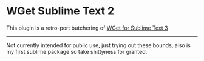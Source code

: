 WGet Sublime Text 2
===================

This plugin is a retro-port butchering of [WGet for Sublime Text 3](https://github.com/Oblongmana/sublime-wget)

--------------

Not currently intended for public use, just trying out these bounds, also is my first sublime package so take shittyness for granted.